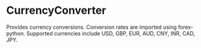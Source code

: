 # CurrencyConverter

Provides currency conversions. Conversion rates are imported using forex-python. Supported currencies include USD, GBP, EUR, AUD, CNY, INR, CAD, JPY.
